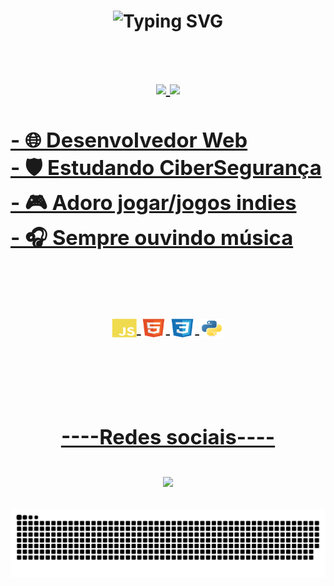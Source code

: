 <h1 align="center">
                              
  ![Typing SVG](https://readme-typing-svg.demolab.com?font=Fira+Code&size=22&pause=1000&random=false&width=435&lines=Olá%2C+Meu+nome+é+Renato+Santos!;Tenho+28+anos;Estou+estudando+CiberSegurança;Sou+Desenvolvedor+Web)
<h1/>
<br>
<div align="center">
  <a href="https://www.linkedin.com/in/renato-32p-santos/" target="_blank">
  <img height="180em" src="https://github-readme-stats.vercel.app/api?username=Renato32s&show_icons=true&theme=dark"/>
  <img height="180em" src="https://github-readme-stats.vercel.app/api/top-langs/?username=Renato32s&layout=compact&theme=dark">
</div>
  

<h3 style="display: inline_block">
- 🌐 Desenvolvedor Web
  <br>
- 🛡️ Estudando CiberSegurança
  <br>
- 🎮 Adoro jogar/jogos indies
  <br>
- 🎧 Sempre ouvindo música
  <br>
</h3>

##

<div align="center" style="display: inline_block"><br>
  <img align="center" alt="Renato-Js" height="30" width="40" src="https://raw.githubusercontent.com/devicons/devicon/master/icons/javascript/javascript-plain.svg">
  <img align="center" alt="Renato-HTML" height="30" width="40" src="https://raw.githubusercontent.com/devicons/devicon/master/icons/html5/html5-original.svg">
  <img align="center" alt="Renato-CSS" height="30" width="40" src="https://raw.githubusercontent.com/devicons/devicon/master/icons/css3/css3-original.svg">
  <img align="center" alt="Renato-Python" height="30" width="40" src="https://raw.githubusercontent.com/devicons/devicon/master/icons/python/python-original.svg">
</div>

##
<div align="center" style="display: inline_block"><br>
  <h3>----Redes sociais----</h3>
<a href="https://www.linkedin.com/in/renato-32p-santos/" target="_blank"><img src="https://img.shields.io/badge/-LinkedIn-%230077B5?style=for-the-badge&logo=linkedin&logoColor=white" target="_blank"></a>

![Snake animation](https://github.com/Renato32s/Renato32s/blob/output/github-contribution-grid-snake.svg)
